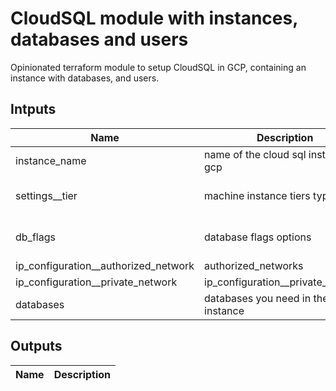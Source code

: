 # CloudSQL module with instances, databases and users

Opinionated terraform module to setup CloudSQL in GCP, containing an instance with databases, and users.

## Intputs

| Name                                   | Description                            | Type         | Default          | Required |     |
| -------------------------------------- | -------------------------------------- | ------------ | ---------------- | -------- | --- |
| instance_name                          | name of the cloud sql instance for gcp | string       |                  | yes      |
| settings\_\_tier                       | machine instance tiers types           | string       | db-custom-1-3840 | yes      | --- |
| db_flags                               | database flags options                 | map(objects) | yes              | yes      | --- |
| ip_configuration\_\_authorized_network | authorized_networks                    | map(objects) | yes              | yes      |
| ip_configuration\_\_private_network    | ip_configuration\_\_private_network    | string       | yes              | yes      |
| databases                              | databases you need in the instance     | list         | no               | yes      |

## Outputs

| Name | Description |
| ---- | ----------- |

